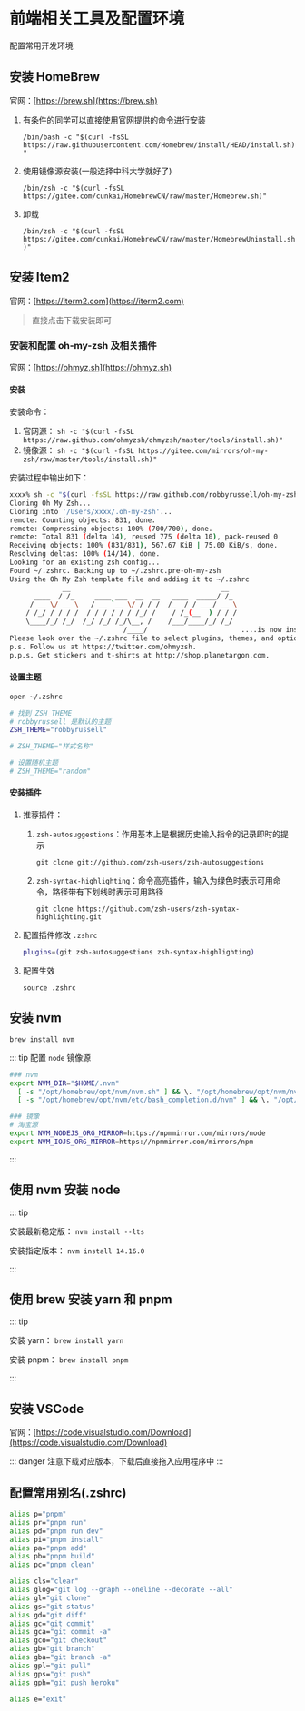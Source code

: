 # 前端相关工具及配置环境

配置常用开发环境

## 安装 HomeBrew

官网：[https://brew.sh](https://brew.sh)

1. 有条件的同学可以直接使用官网提供的命令进行安装

   `/bin/bash -c "$(curl -fsSL https://raw.githubusercontent.com/Homebrew/install/HEAD/install.sh)"`

2. 使用镜像源安装(一般选择中科大学就好了)

   `/bin/zsh -c "$(curl -fsSL https://gitee.com/cunkai/HomebrewCN/raw/master/Homebrew.sh)"`

3. 卸载

   `/bin/zsh -c "$(curl -fsSL https://gitee.com/cunkai/HomebrewCN/raw/master/HomebrewUninstall.sh)" `

## 安装 Item2

官网：[https://iterm2.com](https://iterm2.com)

> 直接点击下载安装即可

### 安装和配置 oh-my-zsh 及相关插件

官网：[https://ohmyz.sh](https://ohmyz.sh)

#### 安装

安装命令： 

1. 官网源： `sh -c "$(curl -fsSL https://raw.github.com/ohmyzsh/ohmyzsh/master/tools/install.sh)"`
2. 镜像源： `sh -c "$(curl -fsSL https://gitee.com/mirrors/oh-my-zsh/raw/master/tools/install.sh)"`

安装过程中输出如下：

```sh
xxxx% sh -c "$(curl -fsSL https://raw.github.com/robbyrussell/oh-my-zsh/master/tools/install.sh)" 
Cloning Oh My Zsh...
Cloning into '/Users/xxxx/.oh-my-zsh'...
remote: Counting objects: 831, done.
remote: Compressing objects: 100% (700/700), done.
remote: Total 831 (delta 14), reused 775 (delta 10), pack-reused 0
Receiving objects: 100% (831/831), 567.67 KiB | 75.00 KiB/s, done.
Resolving deltas: 100% (14/14), done.
Looking for an existing zsh config...
Found ~/.zshrc. Backing up to ~/.zshrc.pre-oh-my-zsh
Using the Oh My Zsh template file and adding it to ~/.zshrc
             __                                     __   
      ____  / /_     ____ ___  __  __   ____  _____/ /_  
     / __ \/ __ \   / __ `__ \/ / / /  /_  / / ___/ __ \ 
    / /_/ / / / /  / / / / / / /_/ /    / /_(__  ) / / / 
    \____/_/ /_/  /_/ /_/ /_/\__, /    /___/____/_/ /_/  
                            /____/                       ....is now installed!
Please look over the ~/.zshrc file to select plugins, themes, and options.
p.s. Follow us at https://twitter.com/ohmyzsh.
p.p.s. Get stickers and t-shirts at http://shop.planetargon.com.
```

#### 设置主题

```sh
open ~/.zshrc

# 找到 ZSH_THEME
# robbyrussell 是默认的主题
ZSH_THEME="robbyrussell"

# ZSH_THEME="样式名称"

# 设置随机主题
# ZSH_THEME="random"
```

#### 安装插件

1. 推荐插件：
    1. `zsh-autosuggestions`：作用基本上是根据历史输入指令的记录即时的提示

        `git clone git://github.com/zsh-users/zsh-autosuggestions`

    2. `zsh-syntax-highlighting`：命令高亮插件，输入为绿色时表示可用命令，路径带有下划线时表示可用路径

        `git clone https://github.com/zsh-users/zsh-syntax-highlighting.git`

2. 配置插件修改 `.zshrc`

    ```sh
    plugins=(git zsh-autosuggestions zsh-syntax-highlighting)
    ```

3. 配置生效

    `source .zshrc`


## 安装 nvm

`brew install nvm`

::: tip
配置 `node` 镜像源 
```sh
### nvm
export NVM_DIR="$HOME/.nvm"
  [ -s "/opt/homebrew/opt/nvm/nvm.sh" ] && \. "/opt/homebrew/opt/nvm/nvm.sh"  # This loads nvm
  [ -s "/opt/homebrew/opt/nvm/etc/bash_completion.d/nvm" ] && \. "/opt/homebrew/opt/nvm/etc/bash_completion.d/nvm"  # This loads nvm bash_completion

### 镜像
# 淘宝源
export NVM_NODEJS_ORG_MIRROR=https://npmmirror.com/mirrors/node
export NVM_IOJS_ORG_MIRROR=https://npmmirror.com/mirrors/npm
```
:::

## 使用 nvm 安装 node

::: tip

安装最新稳定版：
`nvm install --lts`

安装指定版本：
`nvm install 14.16.0`

:::

## 使用 brew 安装 yarn 和 pnpm

::: tip

安装 yarn：
`brew install yarn`

安装 pnpm：
`brew install pnpm`

:::

## 安装 VSCode

官网：[https://code.visualstudio.com/Download](https://code.visualstudio.com/Download)

::: danger
注意下载对应版本，下载后直接拖入应用程序中
:::

## 配置常用别名(.zshrc)

```sh
alias p="pnpm"
alias pr="pnpm run"
alias pd="pnpm run dev"
alias pi="pnpm install"
alias pa="pnpm add"
alias pb="pnpm build"
alias pc="pnpm clean"

alias cls="clear"
alias glog="git log --graph --oneline --decorate --all"
alias gl="git clone"
alias gs="git status"
alias gd="git diff"
alias gc="git commit"
alias gca="git commit -a"
alias gco="git checkout"
alias gb="git branch"
alias gba="git branch -a"
alias gpl="git pull"
alias gps="git push"
alias gph="git push heroku"

alias e="exit"
```